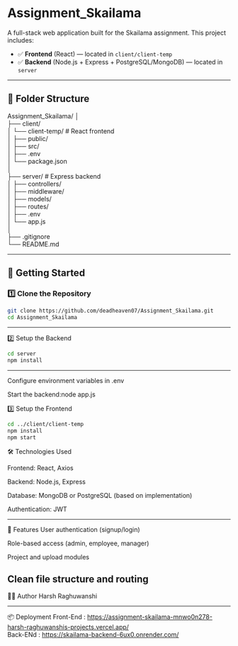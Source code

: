 # Assignment_Skailama

A full-stack web application built for the Skailama assignment. This project includes:

- ✅ **Frontend** (React) — located in `client/client-temp`
- ✅ **Backend** (Node.js + Express + PostgreSQL/MongoDB) — located in `server`

---
## 📁 Folder Structure
Assignment_Skailama/
│                                                                         
├── client/                                                                                                       
│ └── client-temp/ # React frontend                                                                                         
│ ├── public/                                                                                 
│ ├── src/                                                                                  
│ ├── .env                                                                                       
│ └── package.json                                                                                         
│                                                                                                                           
├── server/ # Express backend                                                                                              
│ ├── controllers/                                                                                              
│ ├── middleware/                                                                                                     
│ ├── models/                                                                                        
│ ├── routes/                                                                                             
│ ├── .env                                                               
│ └── app.js                                                                               
│                                                                                    
├── .gitignore                                                                                                             
└── README.md                                                                                                                        

---

## 🚀 Getting Started

### 1️⃣ Clone the Repository

```bash
git clone https://github.com/deadheaven07/Assignment_Skailama.git
cd Assignment_Skailama 
```
--------------------
2️⃣ Setup the Backend
```bash
cd server
npm install
```
----------------
Configure environment variables in .env

Start the backend:node app.js

3️⃣ Setup the Frontend
```bash
cd ../client/client-temp
npm install
npm start
```

🛠️ Technologies Used

Frontend: React, Axios

Backend: Node.js, Express

Database: MongoDB or PostgreSQL (based on implementation)

Authentication: JWT

-------------
🧪 Features
User authentication (signup/login)

Role-based access (admin, employee, manager)

Project and upload modules

Clean file structure and routing
----------------------

🧑‍💻 Author
Harsh Raghuwanshi

---------------------------

📦 Deployment
Front-End : https://assignment-skailama-mnwo0n278-harsh-raghuwanshis-projects.vercel.app/                                                                                                                 
Back-ENd : https://skailama-backend-6ux0.onrender.com/                                                                      


